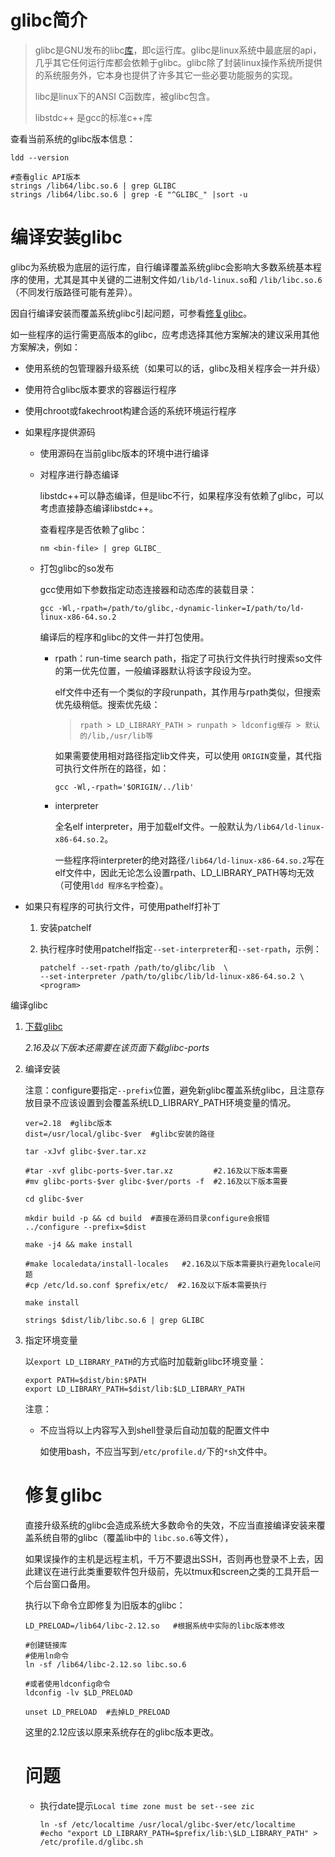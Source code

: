 # glibc简介

> glibc是GNU发布的libc[库](http://baike.baidu.com/view/226876.htm)，即c运行库。glibc是linux系统中最底层的api，几乎其它任何运行库都会依赖于glibc。glibc除了封装linux操作系统所提供的系统服务外，它本身也提供了许多其它一些必要功能服务的实现。
>
> libc是linux下的ANSI C函数库，被glibc包含。
>
> libstdc++ 是gcc的标准c++库



查看当前系统的glibc版本信息：

```shell
ldd --version

#查看glic API版本
strings /lib64/libc.so.6 | grep GLIBC
strings /lib64/libc.so.6 | grep -E "^GLIBC_" |sort -u
```



# 编译安装glibc

glibc为系统极为底层的运行库，自行编译覆盖系统glibc会影响大多数系统基本程序的使用，尤其是其中关键的二进制文件如`/lib/ld-linux.so`和 `/lib/libc.so.6`（不同发行版路径可能有差异）。

因自行编译安装而覆盖系统glibc引起问题，可参看[修复glibc](#修复glibc)。



如一些程序的运行需更高版本的glibc，应考虑选择其他方案解决的建议采用其他方案解决，例如：

- 使用系统的包管理器升级系统（如果可以的话，glibc及相关程序会一并升级）

- 使用符合glibc版本要求的容器运行程序

- 使用chroot或fakechroot构建合适的系统环境运行程序

- 如果程序提供源码

  - 使用源码在当前glibc版本的环境中进行编译

  - 对程序进行静态编译

    libstdc++可以静态编译，但是libc不行，如果程序没有依赖了glibc，可以考虑直接静态编译libstdc++。

    查看程序是否依赖了glibc：

    ```shell
    nm <bin-file> | grep GLIBC_
    ```

    

  - 打包glibc的so发布

    gcc使用如下参数指定动态连接器和动态库的装载目录：

    ```shell
    gcc -Wl,-rpath=/path/to/glibc,-dynamic-linker=I/path/to/ld-linux-x86-64.so.2
    ```

    编译后的程序和glibc的文件一并打包使用。

    - rpath：run-time search path，指定了可执行文件执行时搜索so文件的第一优先位置，一般编译器默认将该字段设为空。

      elf文件中还有一个类似的字段runpath，其作用与rpath类似，但搜索优先级稍低。搜索优先级：

      > ```shell
      > rpath > LD_LIBRARY_PATH > runpath > ldconfig缓存 > 默认的/lib,/usr/lib等
      > ```

      如果需要使用相对路径指定lib文件夹，可以使用 `ORIGIN`变量，其代指可执行文件所在的路径，如：

      ```shell
      gcc -Wl,-rpath='$ORIGIN/../lib'
      ```

    - interpreter

      全名elf interpreter，用于加载elf文件。一般默认为`/lib64/ld-linux-x86-64.so.2`。

      一些程序将interpreter的绝对路径`/lib64/ld-linux-x86-64.so.2`写在elf文件中，因此无论怎么设置rpath、LD_LIBRARY_PATH等均无效（可使用`ldd 程序名字`检查）。

      

- 如果只有程序的可执行文件，可使用pathelf打补丁

  1. 安装patchelf

  2. 执行程序时使用patchelf指定`--set-interpreter`和`--set-rpath`，示例：

     ```shell
     patchelf --set-rpath /path/to/glibc/lib  \
     --set-interpreter /path/to/glibc/lib/ld-linux-x86-64.so.2 \
     <program>
     ```

     

编译glibc

1. [下载glibc](https://ftp.gnu.org/gnu/libc/)

   *2.16及以下版本还需要在该页面下载glibc-ports*

2. 编译安装

   注意：configure要指定`--prefix`位置，避免新glibc覆盖系统glibc，且注意存放目录不应该设置到会覆盖系统LD_LIBRARY_PATH环境变量的情况。

   ```shell
   ver=2.18  #glibc版本
   dist=/usr/local/glibc-$ver  #glibc安装的路径
   
   tar -xJvf glibc-$ver.tar.xz 
   
   #tar -xvf glibc-ports-$ver.tar.xz         #2.16及以下版本需要
   #mv glibc-ports-$ver glibc-$ver/ports -f  #2.16及以下版本需要
   
   cd glibc-$ver
   
   mkdir build -p && cd build  #直接在源码目录configure会报错
   ../configure --prefix=$dist  
   
   make -j4 && make install
   
   #make localedata/install-locales   #2.16及以下版本需要执行避免locale问题
   #cp /etc/ld.so.conf $prefix/etc/  #2.16及以下版本需要执行
   
   make install
   
   strings $dist/lib/libc.so.6 | grep GLIBC
   ```

   

3. 指定环境变量

   以`export LD_LIBRARY_PATH`的方式临时加载新glibc环境变量：

   ```shell
   export PATH=$dist/bin:$PATH
   export LD_LIBRARY_PATH=$dist/lib:$LD_LIBRARY_PATH
   ```

   注意：

   - 不应当将以上内容写入到shell登录后自动加载的配置文件中

     如使用bash，不应当写到`/etc/profile.d/`下的`*sh`文件中。

   

   # 修复glibc

   直接升级系统的glibc会造成系统大多数命令的失效，不应当直接编译安装来覆盖系统自带的glibc（覆盖lib中的 `libc.so.6`等文件），

   

   如果误操作的主机是远程主机，千万不要退出SSH，否则再也登录不上去，因此建议在进行此类重要软件包升级前，先以tmux和screen之类的工具开启一个后台窗口备用。

   

   执行以下命令立即修复为旧版本的glibc：

   ```shell
   LD_PRELOAD=/lib64/libc-2.12.so   #根据系统中实际的libc版本修改
   
   #创建链接库
   #使用ln命令
   ln -sf /lib64/libc-2.12.so libc.so.6
   
   #或者使用ldconfig命令
   ldconfig -lv $LD_PRELOAD
   
   unset LD_PRELOAD  #去掉LD_PRELOAD
   ```

   这里的2.12应该以原来系统存在的glibc版本更改。

   

   # 问题

   - 执行date提示`Local time zone must be set--see zic `

     ```shell
     ln -sf /etc/localtime /usr/local/glibc-$ver/etc/localtime
     #echo "export LD_LIBRARY_PATH=$prefix/lib:\$LD_LIBRARY_PATH" > /etc/profile.d/glibc.sh
     ```